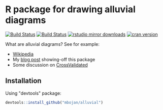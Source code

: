 # R package for drawing alluvial diagrams

[![Build Status](https://travis-ci.org/mbojan/alluvial.png?branch=master)](https://travis-ci.org/mbojan/alluvial)
[![Build Status](https://ci.appveyor.com/api/projects/status/hrdxlyd9pb5penpd?svg=true)](https://ci.appveyor.com/project/mbojan/alluvial)
[![rstudio mirror downloads](http://cranlogs.r-pkg.org/badges/alluvial?color=2ED968)](https://github.com/metacran/cranlogs.app)
[![cran version](http://www.r-pkg.org/badges/version/alluvial)](https://cran.r-project.org/package=alluvial)


What are alluvial diagrams? See for example:

* [Wikipedia](http://en.wikipedia.org/wiki/Alluvial_diagram)
* My [blog post](http://bc.bojanorama.pl/2014/03/alluvial-diagrams) showing-off this package
* Some discussion on [CrossValidated](http://stats.stackexchange.com/questions/12029/is-it-possible-to-create-parallel-sets-plot-using-r)

## Installation

Using "devtools" package:

``` r
devtools::install_github("mbojan/alluvial")
```
